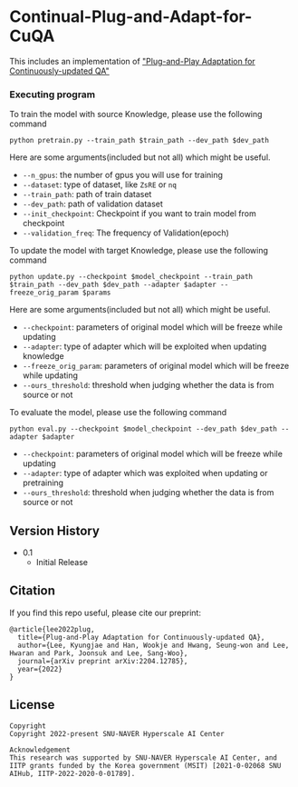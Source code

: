 # Continual-Plug-and-Adapt-for-CuQA 
This includes an implementation of ["Plug-and-Play Adaptation for Continuously-updated QA"](https://arxiv.org/abs/2204.12785) 

### Executing program
To train the model with source Knowledge, please use the following command
```
python pretrain.py --train_path $train_path --dev_path $dev_path
```
Here are some arguments(included but not all) which might be useful. 
* `--n_gpus`: the number of gpus you will use for training
* `--dataset`: type of dataset, like `ZsRE` or `nq`
* `--train_path`: path of train dataset
* `--dev_path`: path of validation dataset
* `--init_checkpoint`: Checkpoint if you want to train model from checkpoint
* `--validation_freq`: The frequency of Validation(epoch)

To update the model with target Knowledge, please use the following command
```
python update.py --checkpoint $model_checkpoint --train_path $train_path --dev_path $dev_path --adapter $adapter --freeze_orig_param $params
```
Here are some arguments(included but not all) which might be useful.

* `--checkpoint`: parameters of original model which will be freeze while updating
* `--adapter`: type of adapter which will be exploited when updating knowledge
* `--freeze_orig_param`: parameters of original model which will be freeze while updating
* `--ours_threshold`: threshold when judging whether the data is from source or not

To evaluate the model, please use the following command

```
python eval.py --checkpoint $model_checkpoint --dev_path $dev_path --adapter $adapter
```
* `--checkpoint`: parameters of original model which will be freeze while updating
* `--adapter`: type of adapter which was exploited when updating or pretraining
* `--ours_threshold`: threshold when judging whether the data is from source or not

## Version History

* 0.1
    * Initial Release

## Citation
If you find this repo useful, please cite our preprint:

```
@article{lee2022plug,
  title={Plug-and-Play Adaptation for Continuously-updated QA},
  author={Lee, Kyungjae and Han, Wookje and Hwang, Seung-won and Lee, Hwaran and Park, Joonsuk and Lee, Sang-Woo},
  journal={arXiv preprint arXiv:2204.12785},
  year={2022}
}
```

## License
```
Copyright
Copyright 2022-present SNU-NAVER Hyperscale AI Center

Acknowledgement
This research was supported by SNU-NAVER Hyperscale AI Center, and IITP grants funded by the Korea government (MSIT) [2021-0-02068 SNU AIHub, IITP-2022-2020-0-01789].
```
